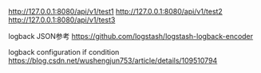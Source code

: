 http://127.0.0.1:8080/api/v1/test1
http://127.0.0.1:8080/api/v1/test2
http://127.0.0.1:8080/api/v1/test3

logback JSON参考
https://github.com/logstash/logstash-logback-encoder

logback configuration if condition
https://blog.csdn.net/wushengjun753/article/details/109510794